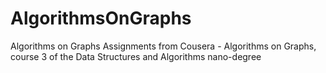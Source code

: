 # AlgorithmsOnGraphs
Algorithms on Graphs
Assignments from Cousera - Algorithms on Graphs, course 3 of the Data Structures and Algorithms nano-degree
